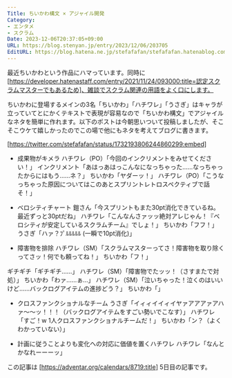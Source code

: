 ```yaml
---
Title: ちいかわ構文 × アジャイル開発
Category:
- エンタメ
- スクラム
Date: 2023-12-06T20:37:05+09:00
URL: https://blog.stenyan.jp/entry/2023/12/06/203705
EditURL: https://blog.hatena.ne.jp/stefafafan/stefafafan.hatenablog.com/atom/entry/6801883189064624652
---
```


最近ちいかわという作品にハマっています。同時に[https://developer.hatenastaff.com/entry/2021/11/24/093000:title=認定スクラムマスターでもあるため]、雑談でスクラム関連の用語をよく口にします。

ちいかわに登場するメインの3名「ちいかわ」「ハチワレ」「うさぎ」はキャラが立っていてとにかくテキストで表現が容易なので「ちいかわ構文」でアジャイルなネタを簡単に作れます。以下のポストは今朝思いついて投稿しましたが、そこそこウケて嬉しかったのでこの場で他にもネタを考えてブログに書きます。

[https://twitter.com/stefafafan/status/1732193806244860299:embed]

* 成果物がキメラ
ハチワレ（PO）「今回のインクリメントをみせてください！」
インクリメント「あはっあはっこんなになっちゃった……なっちゃったからにはもう……ネ？」
ちいかわ「ヤダーッ！」
ハチワレ（PO）「こうなっちゃった原因についてはこのあとスプリントレトロスペクティブで話そ！」

* ベロシティチャート
鎧さん「今スプリントもまた30pt消化できているね。最近ずっと30ptだね」
ハチワレ「こんなんさァッッ絶対アレじゃん！『ベロシティが安定しているスクラムチーム』でしょ！」
ちいかわ「フフ！」
うさぎ「ハァ？ﾌﾟﾙﾙﾙﾙﾙ (一瞬で10pt消化)」

* 障害物を排除
ハチワレ（SM）「スクラムマスターってさ！障害物を取り除くってさッ！何でも頼ってね！」
ちいかわ「フ！」

ギチギチ「ギチギチ……」
ハチワレ（SM）「障害物でたッッ！（さすまたで対処）」
ちいかわ「わァ……ぁ…」
ハチワレ（SM）「泣いちゃった！泣くのはいいけど……バックログアイテムの進捗どう？」
ちいかわ「」

* クロスファンクショナルなチーム
うさぎ「イィィイイィイヤァアアアァアハァ〜〜ッ！！！（バックログアイテムをすごい勢いでこなす）」
ハチワレ「すご！w 1人クロスファンクショナルチームだ！」
ちいかわ「ン？（よくわかっていない）」

* 計画に従うことよりも変化への対応に価値を置くハチワレ
ハチワレ「なんとかなれーーーッ」

この記事は [https://adventar.org/calendars/8719:title] 5日目の記事です。
